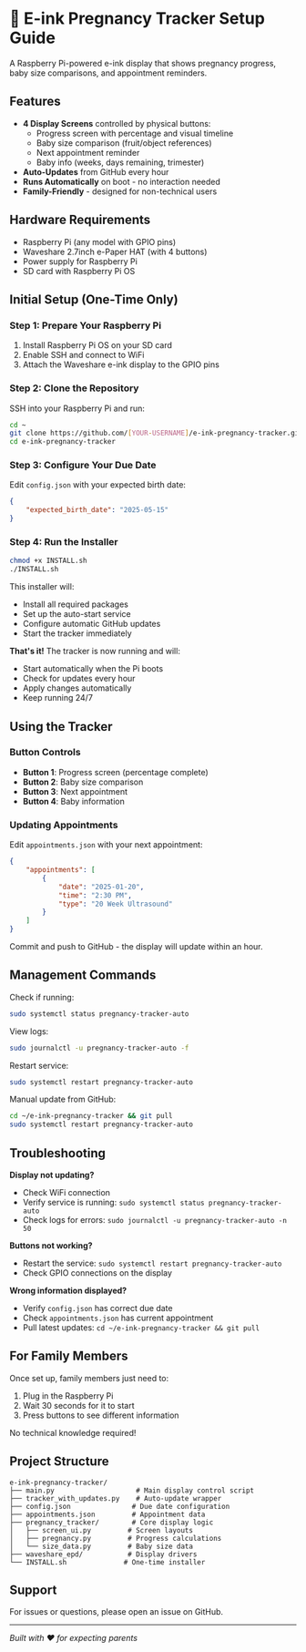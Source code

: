 # 🍼 E-ink Pregnancy Tracker Setup Guide

A Raspberry Pi-powered e-ink display that shows pregnancy progress, baby size comparisons, and appointment reminders.

## Features

- **4 Display Screens** controlled by physical buttons:
  - Progress screen with percentage and visual timeline
  - Baby size comparison (fruit/object references)
  - Next appointment reminder
  - Baby info (weeks, days remaining, trimester)
- **Auto-Updates** from GitHub every hour
- **Runs Automatically** on boot - no interaction needed
- **Family-Friendly** - designed for non-technical users

## Hardware Requirements

- Raspberry Pi (any model with GPIO pins)
- Waveshare 2.7inch e-Paper HAT (with 4 buttons)
- Power supply for Raspberry Pi
- SD card with Raspberry Pi OS

## Initial Setup (One-Time Only)

### Step 1: Prepare Your Raspberry Pi

1. Install Raspberry Pi OS on your SD card
2. Enable SSH and connect to WiFi
3. Attach the Waveshare e-ink display to the GPIO pins

### Step 2: Clone the Repository

SSH into your Raspberry Pi and run:

```bash
cd ~
git clone https://github.com/[YOUR-USERNAME]/e-ink-pregnancy-tracker.git
cd e-ink-pregnancy-tracker
```

### Step 3: Configure Your Due Date

Edit `config.json` with your expected birth date:

```json
{
    "expected_birth_date": "2025-05-15"
}
```

### Step 4: Run the Installer

```bash
chmod +x INSTALL.sh
./INSTALL.sh
```

This installer will:
- Install all required packages
- Set up the auto-start service
- Configure automatic GitHub updates
- Start the tracker immediately

**That's it!** The tracker is now running and will:
- Start automatically when the Pi boots
- Check for updates every hour
- Apply changes automatically
- Keep running 24/7

## Using the Tracker

### Button Controls

- **Button 1**: Progress screen (percentage complete)
- **Button 2**: Baby size comparison 
- **Button 3**: Next appointment
- **Button 4**: Baby information

### Updating Appointments

Edit `appointments.json` with your next appointment:

```json
{
    "appointments": [
        {
            "date": "2025-01-20",
            "time": "2:30 PM",
            "type": "20 Week Ultrasound"
        }
    ]
}
```

Commit and push to GitHub - the display will update within an hour.

## Management Commands

Check if running:
```bash
sudo systemctl status pregnancy-tracker-auto
```

View logs:
```bash
sudo journalctl -u pregnancy-tracker-auto -f
```

Restart service:
```bash
sudo systemctl restart pregnancy-tracker-auto
```

Manual update from GitHub:
```bash
cd ~/e-ink-pregnancy-tracker && git pull
sudo systemctl restart pregnancy-tracker-auto
```

## Troubleshooting

**Display not updating?**
- Check WiFi connection
- Verify service is running: `sudo systemctl status pregnancy-tracker-auto`
- Check logs for errors: `sudo journalctl -u pregnancy-tracker-auto -n 50`

**Buttons not working?**
- Restart the service: `sudo systemctl restart pregnancy-tracker-auto`
- Check GPIO connections on the display

**Wrong information displayed?**
- Verify `config.json` has correct due date
- Check `appointments.json` has current appointment
- Pull latest updates: `cd ~/e-ink-pregnancy-tracker && git pull`

## For Family Members

Once set up, family members just need to:
1. Plug in the Raspberry Pi
2. Wait 30 seconds for it to start
3. Press buttons to see different information

No technical knowledge required!

## Project Structure

```
e-ink-pregnancy-tracker/
├── main.py                    # Main display control script
├── tracker_with_updates.py    # Auto-update wrapper
├── config.json               # Due date configuration
├── appointments.json         # Appointment data
├── pregnancy_tracker/        # Core display logic
│   ├── screen_ui.py         # Screen layouts
│   ├── pregnancy.py         # Progress calculations
│   └── size_data.py         # Baby size data
├── waveshare_epd/           # Display drivers
└── INSTALL.sh              # One-time installer
```

## Support

For issues or questions, please open an issue on GitHub.

---

*Built with ❤️ for expecting parents*